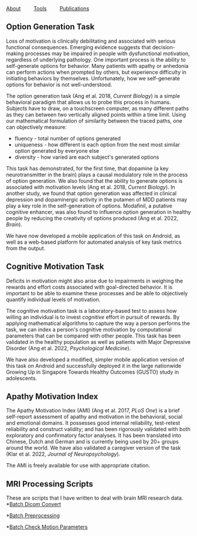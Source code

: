 [About](/index.md) &nbsp;&nbsp;&nbsp;&nbsp;&nbsp;&nbsp;&nbsp; [Tools](/tools.md) &nbsp;&nbsp;&nbsp;&nbsp;&nbsp;&nbsp;&nbsp; [Publications](/publications.md)
 
## Option Generation Task
Loss of motivation is clinically debilitating and associated with serious functional consequences. Emerging evidence suggests that decision-making processes may be impaired in people with dysfunctional motivation, regardless of underlying pathology. One important process is the ability to self-generate options for behavior. Many patients with apathy or anhedonia can perform actions when prompted by others, but experience difficulty in initiating behaviors by themselves. Unfortunately, how we self-generate options for behavior is not well-understood. 

The option generation task (Ang et al. 2018, <i>Current Biology</i>) is a simple behavioral paradigm that allows us to probe this process in humans. Subjects have to draw, on a touchscreen computer, as many different paths as they can between two vertically aligned points within a time limit. Using our mathematical formulation of similarity between the traced paths, one can objectively measure:
* fluency - total number of options generated
* uniqueness - how different is each option from the next most similar option generated by everyone else
* diversity - how varied are each subject's generated options   

This task has demonstrated, for the first time, that dopamine (a key neurotransmitter in the brain) plays a causal modulatory role in the process of option generation. We also found that the ability to generate options is associated with motivation levels (Ang et al. 2018, <i>Current Biology</i>). In another study, we found that option generation was affected in clinical depression and dopaminergic activity in the putamen of MDD patients may play a key role in the self-generation of options. Modafinil, a putative cognitive enhancer, was also found to influence option generation in healthy people by reducing the creativity of options produced (Ang et al. 2022, <i>Brain</i>).

We have now developed a mobile application of this task on Android, as well as a web-based platform for automated analysis of key task metrics from the output. 

## Cognitive Motivation Task
Deficits in motivation might also arise due to impairments in weighing the rewards and effort costs associated with goal-directed behavior. It is important to be able to examine these processes and be able to objectively quantify individual levels of motivation.

The cognitive motivation task is a laboratory-based test to assess how willing an individual is to invest <i>cognitive</i> effort in pursuit of rewards. By applying mathematical algorithms to capture the way a person performs the task, we can index a person's cognitive motivation by computational parameters that can be compared with other people. This task has been validated in the healthy population as well as patients with Major Depressive Disorder (Ang et al. 2022, <i>Psychological Medicine</i>). 

We have also developed a modified, simpler mobile application version of this task on Android and successfully deployed it in the large nationwide Growing Up in Singapore Towards Healthy Outcomes (GUSTO) study in adolescents. 

## Apathy Motivation Index
The Apathy Motivation Index (AMI) (Ang et al. 2017, <i>PLoS One</i>) is a brief self-report assessment of apathy and motivation in the behavioral, social and emotional domains. It possesses good internal reliability, test-retest reliability and construct validity; and has been rigorously validated with both exploratory and confirmatory factor analyses. It has been translated into Chinese, Dutch and German and is currently being used by 20+ groups around the world. We have also validated a caregiver version of the task (Klar et al. 2022, <i>Journal of Neuropsychology</i>). 

The AMI is freely available for use with appropriate citation. 

## MRI Processing Scripts
These are scripts that I have written to deal with brain MRI research data. 
*[Batch Dicom Convert](https://github.com/yuensiangang/mri_scripts/blob/05230066dbca892e1e6fe09c1990347a973b4980/spm_job_dicom_convert.m)

*[Batch Preprocessing](https://github.com/yuensiangang/mri_scripts/blob/05230066dbca892e1e6fe09c1990347a973b4980/spm_job_preprocessing_new_job.m)

*[Batch Check Motion Parameters](https://github.com/yuensiangang/mri_scripts/blob/05230066dbca892e1e6fe09c1990347a973b4980/script_check_motion.m)
